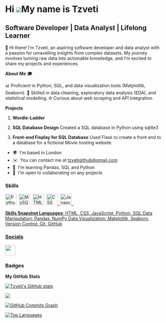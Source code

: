 Hi ![](https://user-images.githubusercontent.com/18350557/176309783-0785949b-9127-417c-8b55-ab5a4333674e.gif)My name is Tzveti
===========================================================================================================================

Software Developer | Data Analyst | Lifelong Learner
---------------------------------------------------


👋 Hi there! I’m Tzveti, an aspiring software developer and data analyst with a passion for unravelling insights from complex datasets. My journey involves turning raw data into actionable knowledge, and I’m excited to share my projects and experiences. 

**About Me** 🎓 

📊 Proficient in Python, SQL, and data visualization tools (Matplotlib, Seaborn). 
🧩 Skilled in data cleaning, exploratory data analysis (EDA), and statistical modelling. 
🌐 Curious about web scraping and API integration. 

**Projects** 

1. **Wordle-Ladder** 
   
3. **SQL Database Design** Created a SQL database in Python using sqlite3

4. **Front-end Fisplay for SQL Database**  Used Flask to create a front end to a database for a fictional Movie hosting website

* 🌍  I'm based in London
* ✉️  You can contact me at [tzvetigithub@gmail.com](mailto:tzvetigithub@gmail.com)
* 🧠  I'm learning Pandas, SQL and Python 
* 🤝  I'm open to collaborating on any projects

### Skills


<p align="left">
<a href="https://www.python.org/" target="_blank" rel="noreferrer"><img src="https://raw.githubusercontent.com/danielcranney/readme-generator/main/public/icons/skills/python-colored.svg" width="36" height="36" alt="Python" /></a>&nbsp;&nbsp;<a href="https://www.mysql.com/" target="_blank" rel="noreferrer"><img src="https://raw.githubusercontent.com/danielcranney/readme-generator/main/public/icons/skills/mysql-colored.svg" width="36" height="36" alt="MySQL" /></a>&nbsp;&nbsp;<a href="https://developer.mozilla.org/en-US/docs/Glossary/HTML5" target="_blank" rel="noreferrer"><img src="https://raw.githubusercontent.com/danielcranney/readme-generator/main/public/icons/skills/html5-colored.svg" width="36" height="36" alt="HTML5" /></a>&nbsp;&nbsp;<a href="https://www.w3.org/TR/CSS/#css" target="_blank" rel="noreferrer"><img src="https://raw.githubusercontent.com/danielcranney/readme-generator/main/public/icons/skills/css3-colored.svg" width="36" height="36" alt="CSS" />&nbsp;&nbsp;<a href="https://developer.mozilla.org/en-US/docs/Web/JavaScript" target="_blank" rel="noreferrer"><img src="https://raw.githubusercontent.com/danielcranney/readme-generator/main/public/icons/skills/javascript-colored.svg" width="36" height="36" alt="Javascript" />&nbsp;&nbsp;
</p>



**Skills Snapshot Languages**: HTML, CSS, JavaScript, Python, SQL Data Manipulation: Pandas, NumPy Data Visualization: Matplotlib, Seaborn, Version Control: Git, GitHub

### Socials

<p align="left"> <a href="https://github.com/tchr112" target="_blank" rel="noreferrer"> <picture> <source media="(prefers-color-scheme: dark)" srcset="https://raw.githubusercontent.com/danielcranney/readme-generator/main/public/icons/socials/github-dark.svg" /> <source media="(prefers-color-scheme: light)" srcset="https://raw.githubusercontent.com/danielcranney/readme-generator/main/public/icons/socials/github.svg" /> <img src="https://raw.githubusercontent.com/danielcranney/readme-generator/main/public/icons/socials/github.svg" width="32" height="32" /> </picture> </a></p>

### Badges

<b>My GitHub Stats</b>

<a href="https://github.com/tchr112"><img src="https://github-readme-stats.vercel.app/api?username=TChr112&show_icons=true&hide=&count_private=true&title_color=0891b2&text_color=ffffff&icon_color=0891b2&bg_color=1c1917&hide_border=true&show_icons=true" alt="Tzveti's GitHub stats" /></a>

<a href="https://github.com/tchr112"><img src="https://github-readme-streak-stats.herokuapp.com/?user=TChr112&stroke=ffffff&background=1c1917&ring=0891b2&fire=0891b2&currStreakNum=ffffff&currStreakLabel=0891b2&sideNums=ffffff&sideLabels=ffffff&dates=ffffff&hide_border=true" /></a>

<a href="https://github.com/tchr112"><img src="https://github-readme-activity-graph.cyclic.app/graph?username=TChr112&bg_color=1c1917&color=ffffff&line=0891b2&point=ffffff&area_color=1c1917&area=true&hide_border=true&custom_title=GitHub%20Commits%20Graph" alt="GitHub Commits Graph" /></a>

<a href="https://github.com/tchr112" align="left"><img src="https://github-readme-stats.vercel.app/api/top-langs/?username=TChr112&langs_count=10&title_color=0891b2&text_color=ffffff&icon_color=0891b2&bg_color=1c1917&hide_border=true&locale=en&custom_title=Top%20%Languages" alt="Top Languages" /></a>
